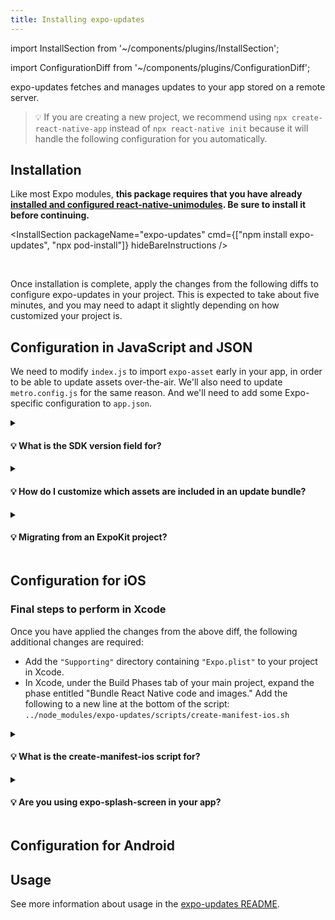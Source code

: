 ```yaml
---
title: Installing expo-updates
---
```


import InstallSection from '~/components/plugins/InstallSection';

import ConfigurationDiff from '~/components/plugins/ConfigurationDiff';

expo-updates fetches and manages updates to your app stored on a remote server.

> 💡 If you are creating a new project, we recommend using `npx create-react-native-app` instead of `npx react-native init` because it will handle the following configuration for you automatically.

## Installation

Like most Expo modules, **this package requires that you have already [installed and configured react-native-unimodules](/bare/installing-unimodules/). Be sure to install it before continuing.**

<InstallSection packageName="expo-updates" cmd={["npm install expo-updates", "npx pod-install"]} hideBareInstructions />

<br />

Once installation is complete, apply the changes from the following diffs to configure expo-updates in your project. This is expected to take about five minutes, and you may need to adapt it slightly depending on how customized your project is.

## Configuration in JavaScript and JSON

We need to modify `index.js` to import `expo-asset` early in your app, in order to be able to update assets over-the-air. We'll also need to update `metro.config.js` for the same reason. And we'll need to add some Expo-specific configuration to `app.json`.

<ConfigurationDiff source="/static/diffs/expo-updates-js.diff" />

<details><summary><h4>💡 What is the SDK version field for?</h4></summary>
<p>

Currently, all apps published to Expo's servers must be configured with a valid SDK version. We use the SDK version to determine which app binaries a particular update is compatible with. If your app has the `expo` package installed in package.json, your SDK version should match the major version number of this package. Otherwise, you can just use the latest Expo SDK version number (at least `38.0.0`).

</p>
</details>

<div style={{marginTop: -10}} />

<details><summary><h4>💡 How do I customize which assets are included in an update bundle?</h4></summary>
<p>

If you have assets (such as images or other media) that are imported in your application code, and you would like these to be downloaded atomically as part of an update, add the `assetBundlePatterns` field under the `expo` key in your project's app.json. This field should be an array of file glob strings which point to the assets you want bundled. For example: `"assetBundlePatterns": ["**/*"]`

</p>
</details>

<div style={{marginTop: -10}} />

<details><summary><h4>💡 Migrating from an ExpoKit project?</h4></summary>
<p>

If you're migrating from an ExpoKit project to the bare workflow with `expo-updates`, remove the `ios.publishBundlePath`, `ios.publishManifestPath`, `android.publishBundlePath`, and `android.publishManifestPath` keys from your app.json.

</p>
</details>

<div style={{marginTop: 40}} />

## Configuration for iOS

<ConfigurationDiff source="/static/diffs/expo-updates-ios.diff" />

### Final steps to perform in Xcode

Once you have applied the changes from the above diff, the following additional changes are required:

<div style={{marginTop: -10}} />

- Add the `"Supporting"` directory containing `"Expo.plist"` to your project in Xcode.
- In Xcode, under the Build Phases tab of your main project, expand the phase entitled "Bundle React Native code and images." Add the following to a new line at the bottom of the script: `../node_modules/expo-updates/scripts/create-manifest-ios.sh`

<div style={{marginTop: -15}} />

<details><summary><h4>💡 What is the create-manifest-ios script for?</h4></summary>
<p>

This provides expo-updates with some essential metadata about the update and assets that are embedded in your IPA.

</p>
</details>

<div style={{marginTop: -10}} />

<details><summary><h4>💡 Are you using expo-splash-screen in your app?</h4></summary>
<p>

If you have `expo-splash-screen` installed in your bare workflow project, you'll need to make the following additional change to `AppDelegate.m`:

```diff
+#import <EXSplashScreen/EXSplashScreenService.h>
+#import <UMCore/UMModuleRegistryProvider.h>

 ...

 - (void)appController:(EXUpdatesAppController *)appController didStartWithSuccess:(BOOL)success
 {
   appController.bridge = [self initializeReactNativeApp];
+  EXSplashScreenService *splashScreenService = (EXSplashScreenService *)[UMModuleRegistryProvider getSingletonModuleForClass:[EXSplashScreenService class]];
+  [splashScreenService showSplashScreenFor:self.window.rootViewController];
 }
```

</p>
</details>

<div style={{marginTop: 50}} />

## Configuration for Android

<ConfigurationDiff source="/static/diffs/expo-updates-android.diff" />

## Usage

See more information about usage in the [expo-updates README](https://github.com/expo/expo/blob/master/packages/expo-updates/README.md).
